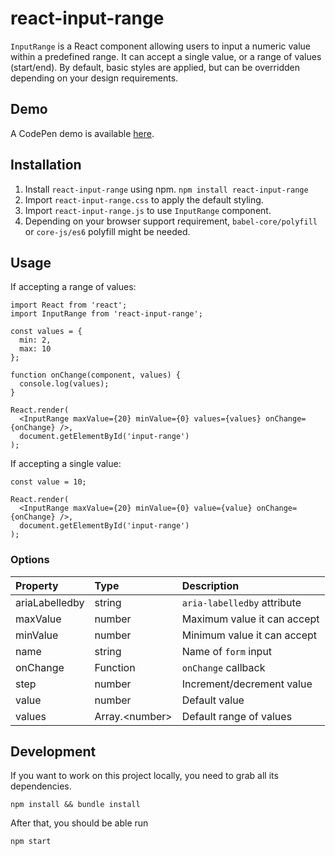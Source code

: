 # react-input-range

`InputRange` is a React component allowing users to input a numeric value within a predefined range. It can accept a single value, or a range of values (start/end). By default, basic styles are applied, but can be overridden depending on your design requirements.

## Demo
A CodePen demo is available [here](http://codepen.io/davidchin/full/GpNvqw/).

## Installation

1. Install `react-input-range` using npm. `npm install react-input-range`
2. Import `react-input-range.css` to apply the default styling.
3. Import `react-input-range.js` to use `InputRange` component.
4. Depending on your browser support requirement, `babel-core/polyfill` or `core-js/es6` polyfill might be needed.

## Usage
If accepting a range of values:

```{js}
import React from 'react';
import InputRange from 'react-input-range';

const values = {
  min: 2,
  max: 10
};

function onChange(component, values) {
  console.log(values);
}

React.render(
  <InputRange maxValue={20} minValue={0} values={values} onChange={onChange} />,
  document.getElementById('input-range')
);
```

If accepting a single value:

```{js}
const value = 10;

React.render(
  <InputRange maxValue={20} minValue={0} value={value} onChange={onChange} />,
  document.getElementById('input-range')
);
```

### Options
Property                | Type                    | Description
:-----------------------|:------------------------|:----------------------------------
ariaLabelledby          |string                   |`aria-labelledby` attribute
maxValue                |number                   |Maximum value it can accept
minValue                |number                   |Minimum value it can accept
name                    |string                   |Name of `form` input
onChange                |Function                 |`onChange` callback
step                    |number                   |Increment/decrement value
value                   |number                   |Default value
values                  |Array.&lt;number&gt;     |Default range of values

## Development

If you want to work on this project locally, you need to grab all its dependencies.
```
npm install && bundle install
```

After that, you should be able run
```
npm start
```

